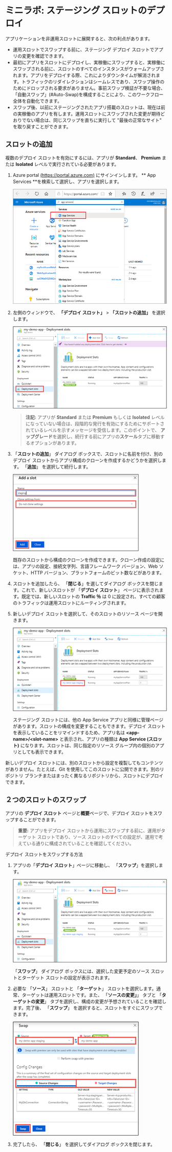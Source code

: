 ﻿# ミニラボ: ステージング スロットのデプロイ

アプリケーションを非運用スロットに展開すると、次の利点があります。

* 運用スロットでスワップする前に、ステージング デプロイ スロットでアプリの変更を確認できます。
* 最初にアプリをスロットにデプロイし、実稼働にスワップすると、実稼働にスワップされる前に、スロットのすべてのインスタンスがウォームアップされます。アプリをデプロイする際、これによりダウンタイムが解消されます。トラフィックのリダイレクションはシームレスであり、スワップ操作のためにドロップされる要求がありません。事前スワップ検証が不要な場合、「自動スワップ」(#Auto-Swap)を構成することにより、このワークフロー全体を自動化できます。
* スワップ後、以前にステージングされたアプリ搭載のスロットは、現在は前の実稼働のアプリを有します。運用スロットにスワップされた変更が期待どおりでない場合は、同じスワップを直ちに実行して "最後の正常なサイト" を取り戻すことができます。

## スロットの追加
複数のデプロイ スロットを有効にするには、アプリが **Standard**、 **Premium** または **Isolated** レベルで実行されている必要があります。

1. Azure portal [(https://portal.azure.com)](https://portal.azure.com/) にサインインします。 ** App Services **を検索して選択し、アプリを選択します。 
   
    ![App Services の検索](../../Linked_Image_Files/search-for-app-services.png)
   
2. 左側のウィンドウで、 **「デプロイ スロット」** > **「スロットの追加」** を選択します。
   
    ![新規デプロイ スロットの追加](../../Linked_Image_Files/qgaddnewdeploymentslot.png)
   
   > **注記:** アプリが **Standard** または **Premium** もしくは **Isolated** レベルになっていない場合は、段階的な発行を有効にするためにサポートされているレベルを示すメッセージを受信します。このポイントで、 **アップグレード**を選択し、続行する前にアプリの**スケール**タブに移動するオプションがあります。

3. 「**スロットの追加**」 ダイアログ ボックスで、スロットに名前を付け、別のデプロイ スロットからアプリ構成のクローンを作成するかどうかを選択します。 「**追加**」 を選択して続行します。
   
    ![構成ソース](../../Linked_Image_Files/configuration-source-1.png)
   
    既存のスロットから構成のクローンを作成できます。クローン作成の設定には、アプリの設定、接続文字列、言語フレームワーク バージョン、Web ソケット、HTTP バージョン、プラットフォームのビット数などがあります。

4. スロットを追加したら、 「**閉じる**」を選してダイアログ ボックスを閉じます。これで、新しいスロットが 「**デプロイ スロット**」 ページに表示されます。既定では、新しいスロットの **Traffic ％** は 0 に設定され、すべての顧客のトラフィックは運用スロットにルーティングされます。

5. 新しいデプロイ スロットを選択して、そのスロットのリソース ページを開きます。
   
    ![デプロイ スロットのタイトル](../../Linked_Image_Files/staging-title.png)

    ステージング スロットには、他の App Service アプリと同様に管理ページがあります。スロットの構成を変更することもできます。デプロイ スロットを表示していることをリマインドするため、アプリ名は **\<app-name>/\<slot-name>** と表示され、アプリの種類は **App Service (スロット)** になります。スロットは、同じ指定のリソース グループ内の個別のアプリとしても表示できます。

新しいデプロイ スロットには、別のスロットから設定を複製してもコンテンツがありません。たとえば、Git を使用してこのスロットに公開できます。別のリポジトリ ブランチまたはまったく異なるリポジトリから、スロットにデプロイできます。

## ２つのスロットのスワップ 
アプリの **デプロイ スロット** ページと**概要**ページで、デプロイ スロットをスワップすることができます。

> **重要:** アプリをデプロイ スロットから運用にスワップする前に、運用がターゲット スロットであり、ソース スロットのすべての設定が、運用で考えている通りに構成されていることを確認してください。

デプロイ スロットをスワップする方法

1. アプリの「**デプロイ スロット**」ページに移動し、 「**スワップ**」を選択します。
   
    ![スワップ ボタン](../../Linked_Image_Files/swap-button-bar.png)

    「**スワップ**」 ダイアログ ボックスには、選択した変更予定のソース スロットとターゲット スロットの設定が表示されます。

2. 必要な 「**ソース**」 スロットと 「**ターゲット**」 スロットを選択します。通常、ターゲットは運用スロットです。また、 「**ソースの変更」**」 タブと 「**ターゲットの変更**」 タブを選択し、構成の変更が予想されていることを確認します。完了後、 「**スワップ**」 を選択すると、スロットをすぐにスワップできます。

    ![完全なスワップ](../../Linked_Image_Files/swap-immediately.png)

3. 完了したら、 「**閉じる**」 を選択してダイアログ ボックスを閉じます。
